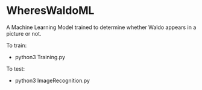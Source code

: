 # WheresWaldoML
A Machine Learning Model trained to determine whether Waldo appears in a picture or not.

To train:
  - python3 Training.py
  
To test:
  - python3 ImageRecognition.py
